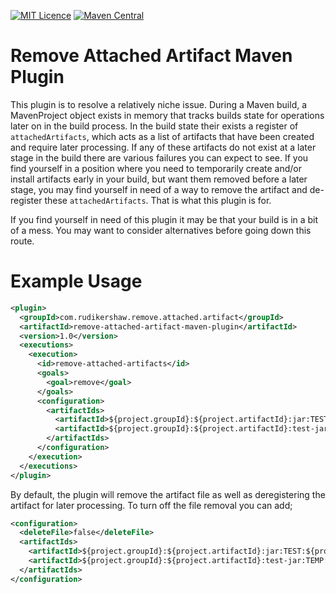 [![MIT Licence][licence-image]][licence-url]
[![Maven Central][maven-central-image]][maven-central-url]

# Remove Attached Artifact Maven Plugin

This plugin is to resolve a relatively niche issue. During a Maven build, a MavenProject object exists in memory that tracks builds state for operations later on in the build process. In the build state their exists a register of `attachedArtifacts`, which acts as a list of artifacts that have been created and require later processing. If any of these artifacts do not exist at a later stage in the build there are various failures you can expect to see. If you find yourself in a position where you need to temporarily create and/or install artifacts early in your build, but want them removed before a later stage, you may find yourself in need of a way to remove the artifact and de-register these `attachedArtifacts`. That is what this plugin is for.

If you find yourself in need of this plugin it may be that your build is in a bit of a mess. You may want to consider alternatives before going down this route.

# Example Usage

```xml
<plugin>
  <groupId>com.rudikershaw.remove.attached.artifact</groupId>
  <artifactId>remove-attached-artifact-maven-plugin</artifactId>
  <version>1.0</version>
  <executions>
    <execution>
      <id>remove-attached-artifacts</id>
      <goals>
        <goal>remove</goal>
      </goals>
      <configuration>
        <artifactIds>
          <artifactId>${project.groupId}:${project.artifactId}:jar:TEST:${project.version}</artifactId>
          <artifactId>${project.groupId}:${project.artifactId}:test-jar:TEMP:${project.version}</artifactId>
        </artifactIds>
      </configuration>
    </execution>
  </executions>
</plugin>
```

By default, the plugin will remove the artifact file as well as deregistering the artifact for later processing. To turn off the file removal you can add;

```xml
<configuration>
  <deleteFile>false</deleteFile>
  <artifactIds>
    <artifactId>${project.groupId}:${project.artifactId}:jar:TEST:${project.version}</artifactId>
    <artifactId>${project.groupId}:${project.artifactId}:test-jar:TEMP:${project.version}</artifactId>
  </artifactIds>
</configuration>
```
[licence-image]: http://img.shields.io/npm/l/gulp-rtlcss.svg?style=flat
[licence-url]: https://tldrlegal.com/license/mit-license
[maven-central-image]: https://maven-badges.herokuapp.com/maven-central/com.rudikershaw/remove-attached-artifact-maven-plugin/badge.svg
[maven-central-url]: https://maven-badges.herokuapp.com/maven-central/com.rudikershaw/remove-attached-artifact-maven-plugin

